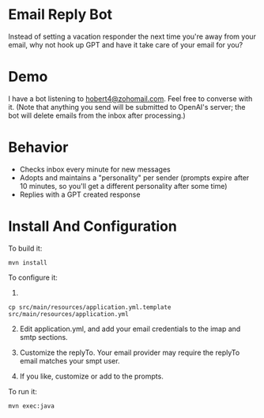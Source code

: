 # Email Reply Bot

Instead of setting a vacation responder the next time you're away from your email, why not hook up GPT and have it take care of your email for you? 

# Demo

I have a bot listening to hobert4@zohomail.com. Feel free to converse with it. (Note that anything you send will be submitted to OpenAI's server; the bot will delete emails from the inbox after processing.)

# Behavior
* Checks inbox every minute for new messages
* Adopts and maintains a "personality" per sender (prompts expire after 10 minutes, so you'll get a different personality after some time)
* Replies with a GPT created response

# Install And Configuration

To build it:

```
mvn install
```

To configure it:

1) 
```
cp src/main/resources/application.yml.template src/main/resources/application.yml
```

2) Edit application.yml, and add your email credentials to the imap and smtp sections.

3) Customize the replyTo. Your email provider may require the replyTo email matches your smpt user.

4) If you like, customize or add to the prompts. 

To run it:

```
mvn exec:java
```
